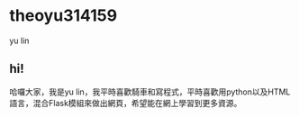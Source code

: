 # theoyu314159
yu lin
## hi!
哈囉大家，我是yu lin，我平時喜歡騎車和寫程式，平時喜歡用python以及HTML語言，混合Flask模組來做出網頁，希望能在網上學習到更多資源。
